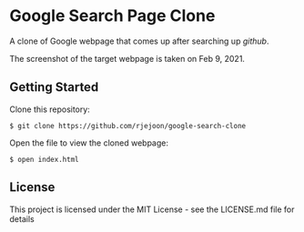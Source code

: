# Google Search Page Clone 

A clone of Google webpage that comes up after searching up _github_.

The screenshot of the target webpage is taken on Feb 9, 2021. 

## Getting Started
Clone this repository:
```
$ git clone https://github.com/rjejoon/google-search-clone
```
Open the file to view the cloned webpage: 
```
$ open index.html
```

## License

This project is licensed under the MIT License - see the LICENSE.md file for details

